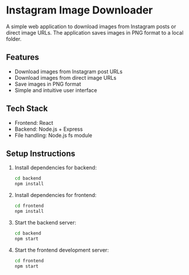 # Instagram Image Downloader

A simple web application to download images from Instagram posts or direct image URLs. The application saves images in PNG format to a local folder.

## Features
- Download images from Instagram post URLs
- Download images from direct image URLs
- Save images in PNG format
- Simple and intuitive user interface

## Tech Stack
- Frontend: React
- Backend: Node.js + Express
- File handling: Node.js fs module

## Setup Instructions
1. Install dependencies for backend:
   ```bash
   cd backend
   npm install
   ```

2. Install dependencies for frontend:
   ```bash
   cd frontend
   npm install
   ```

3. Start the backend server:
   ```bash
   cd backend
   npm start
   ```

4. Start the frontend development server:
   ```bash
   cd frontend
   npm start
   ```
